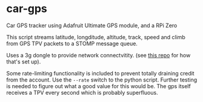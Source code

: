 # car-gps
Car GPS tracker using Adafruit Ultimate GPS module, and a RPi Zero

This script streams latitude, longditude, altitude, track, speed and climb from GPS TPV packets to a STOMP message queue.

Uses a 3g dongle to provide network connectvitity. (see [this repo](https://github.com/sjmf/zte-3g-mf110) for how that's set up).

Some rate-limiting functionality is included to prevent totally draining credit from the account. Use the `--rate` switch to the python script. Further testing is needed to figure out what a good value for this would be. The gps itself receives a TPV every second which is probably superfluous.
